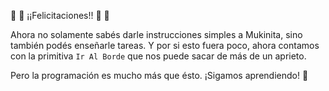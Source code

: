 :clap: :clap: ¡¡Felicitaciones!! :tada: :tada: 

Ahora no solamente sabés darle instrucciones simples a Mukinita, sino también podés enseñarle tareas. Y por si esto fuera poco, ahora contamos con la primitiva `Ir Al Borde` que nos puede sacar de más de un aprieto. 

Pero la programación es mucho más que ésto. ¡Sigamos aprendiendo! :muscle: